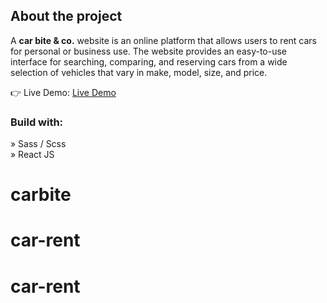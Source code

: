 <h2>About the project</h2>

  <p>A <b>car bite & co.</b> website is an online platform that allows users to rent cars for personal or business use. The website provides an easy-to-use interface for searching, comparing, and reserving cars from a wide selection of vehicles that vary in make, model, size, and price.</p>

👉 Live Demo: <a href='https://adoydevs.github.io/car-rent/'>Live Demo</a>

<h3>Build with:</h3>

» Sass / Scss <br>
» React JS



# carbite
# car-rent
# car-rent
